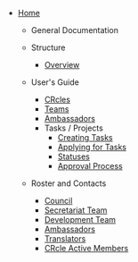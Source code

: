 
- [Home](/)

    - General Documentation

    - Structure

        - [Overview](/main/)

    - User's Guide

        - [CRcles](/main/CRcles.md)
        - [Teams](/main/cr-teams.md)
        - [Ambassadors](/main/ambassadors.md)
        - Tasks / Projects
            - [Creating Tasks](/main/user-guide/tasks/task-create.md)
            - [Applying for Tasks](/main/user-guide/tasks/task-apply.md)
            - [Statuses](/main/user-guide/tasks/task-status.md)
            - [Approval Process](/main/user-guide/tasks/task-approval.md)

    - Roster and Contacts
        - [Council](/main/roster/council.md)
        - [Secretariat Team](/main/roster/secretariat-team.md)
        - [Development Team](/main/roster/product-team.md)
        - [Ambassadors](/main/roster/ambassadors.md)
        - [Translators](/main/roster/translators.md)
        - [CRcle Active Members](/main/roster/crcles.md)




